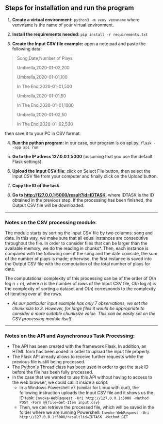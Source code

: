 ## Steps for installation and run the program
1. **Create a virtual environment:**
`python3 -m venv venvname`
where venvname is the name of your virtual environment.

2. **Install the requirements needed:**
`pip install -r requirements.txt`

3. **Create the Input CSV file example:** open a note pad and paste the following data:
> Song,Date,Number of Plays
> 
> Umbrella,2020-01-02,200
> 
> Umbrella,2020-01-01,100
> 
> In The End,2020-01-01,500
> 
> Umbrella,2020-01-01,50
> 
> In The End,2020-01-01,1000
> 
> Umbrella,2020-01-02,50
> 
> In The End,2020-01-02,500

then save it to your PC in CSV format.

4. **Run the python program:** in our case, our program is on api.py.
 `flask --app api run`

5. **Go to the IP adress 127.0.0.1:5000** (assuming that you use the default Flask settings).

6. **Upload the Input CSV file:** click on Select File button, then select the Input CSV file from
your computer and finally click on the Upload button.

7. **Copy the ID of the task.**

8. **Go to http://127.0.0.1:5000/result?id=IDTASK**, where IDTASK is the ID obtained in the previous step. If the processing has been finished, the Output CSV file will be downloaded.

---------------------------

### Notes on the CSV processing module:
The module starts by sorting the Input CSV file by two columns: song and date. In this way,
we make sure that all equal instances are consecutive throughout the file. In order to consider
files that can be larger than the available memory, we do the reading in chunks*. Then, each
instance is compared with the following one: if the song and the date coincide, the sum of the
number of plays is made; otherwise, the first instance is saved into the Output CSV file with
the computation of the total number of plays for date.

The computational complexity of this processing can be of the order of O(*n* log *n* + *n*), where *n*
is the number of rows of the Input CSV file, O(*n* log *n*) is the complexity of sorting a dataset
and O(*n*) corresponds to the complexity of iterating over all the rows.

* *As our particular input example has only 7 observations, we set the chunk size to 3. However,
for large files it would be appropriate to consider a more suitable chunksize value. This can be
easily set on the CSV processing module itself*.

---------------------------

### Notes on the API and Asynchronous Task Processing:
- The API has been created with the framework Flask. In addition, an HTML form has been
coded in order to upload the input file properly.
- The Flask API already allows to receive further requests while the previous file is still
being processed.
- The Python's Thread class has been used in order to get the task ID before the file has
been fully processed.
- In the case that we wanted to use this API without having to access to the web browser,
we could call it inside a script:
  - In a Windows Powershell v7 (similar for Linux with curl), the following instruction
uploads the Input CSV file and it shows us the ID task: 
  `Invoke-WebRequest -Uri http://127.0.0.1:5000 -Method POST -Form @{file=Get-Item input.csv}`
  - Then, we can retrieve the processed file, which will be saved in the folder where we
are running Powershell:
  `Invoke-WebRequest -Uri http://127.0.0.1:5000/result?id=IDTASK -Method GET`

